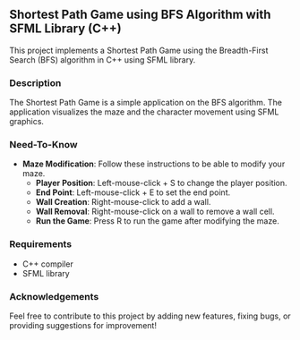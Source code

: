 ## Shortest Path Game using BFS Algorithm with SFML Library (C++)

This project implements a Shortest Path Game using the Breadth-First Search (BFS) algorithm in C++ using SFML library.

### Description

The Shortest Path Game is a simple application on the BFS algorithm. The application visualizes the maze and the character movement using SFML graphics.

### Need-To-Know

- **Maze Modification**: Follow these instructions to be able to modify your maze. 
  - **Player Position**: Left-mouse-click + S to change the player position.
  - **End Point**: Left-mouse-click + E to set the end point.
  - **Wall Creation**: Right-mouse-click to add a wall.
  - **Wall Removal**: Right-mouse-click on a wall to remove a wall cell.
  - **Run the Game**: Press R to run the game after modifying the maze.

### Requirements
- C++ compiler
- SFML library

### Acknowledgements

Feel free to contribute to this project by adding new features, fixing bugs, or providing suggestions for improvement!
